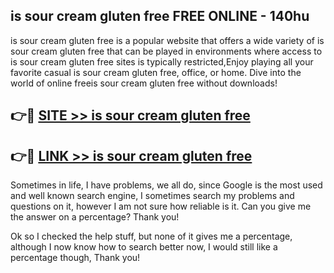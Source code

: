 ## is sour cream gluten free FREE ONLINE - 140hu

is sour cream gluten free is a popular website that offers a wide variety of is sour cream gluten free that can be played in environments where access to is sour cream gluten free sites is typically restricted,Enjoy playing all your favorite casual is sour cream gluten free, office, or home. Dive into the world of online freeis sour cream gluten free without downloads!

## 👉🔴 [SITE >> is sour cream gluten free](http://news.freeplayer.one?title=is_sour_cream_gluten_free&ref=FRRE)

## 👉🔴 [LINK >> is sour cream gluten free](http://news.freeplayer.one?title=is_sour_cream_gluten_free&ref=FREE)

Sometimes in life, I have problems, we all do, since Google is the most used and well known search engine, I sometimes search my problems and questions on it, however I am not sure how reliable is it. Can you give me the answer on a percentage? Thank you!

Ok so I checked the help stuff, but none of it gives me a percentage, although I now know how to search better now, I would still like a percentage though, Thank you!
